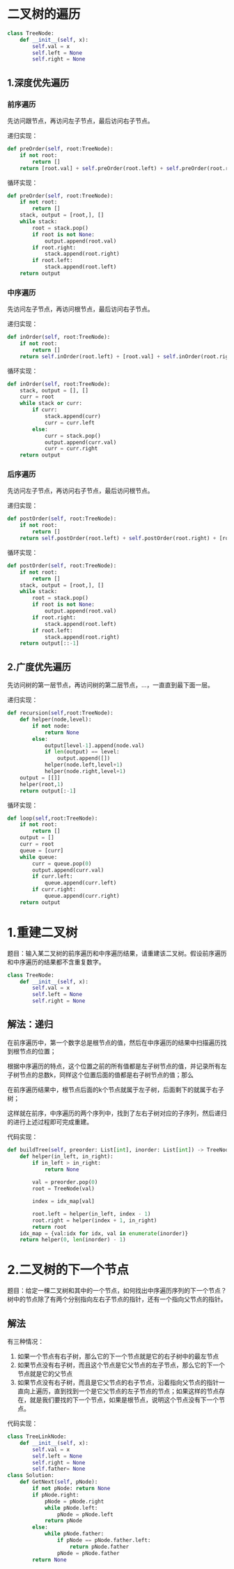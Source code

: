 # 二叉树的遍历

```python
class TreeNode:
    def __init__(self, x):
        self.val = x
        self.left = None
        self.right = None
```



## 1.深度优先遍历

### 前序遍历

先访问跟节点，再访问左子节点，最后访问右子节点。

递归实现：

```python
def preOrder(self, root:TreeNode):
    if not root:
        return []
    return [root.val] + self.preOrder(root.left) + self.preOrder(root.right)
```

循环实现：

```python
def preOrder(self, root:TreeNode):
    if not root:
        return []
    stack, output = [root,], []
    while stack:
        root = stack.pop()
        if root is not None:
            output.append(root.val)
        if root.right:
            stack.append(root.right)
        if root.left:
            stack.append(root.left)
    return output
```



### 中序遍历

先访问左子节点，再访问根节点，最后访问右子节点。

递归实现：

````python
def inOrder(self, root:TreeNode):
    if not root:
        return []
    return self.inOrder(root.left) + [root.val] + self.inOrder(root.right) 
````

循环实现：

```python
def inOrder(self, root:TreeNode):
    stack, output = [], []
    curr = root
    while stack or curr:
        if curr:
            stack.append(curr)
            curr = curr.left
        else:
            curr = stack.pop()
            output.append(curr.val)
            curr = curr.right
    return output
```



### 后序遍历

先访问左子节点，再访问右子节点，最后访问根节点。

递归实现：

```python
def postOrder(self, root:TreeNode):
    if not root:
        return []
    return self.postOrder(root.left) + self.postOrder(root.right) + [root.val]
```

循环实现：

````python
def postOrder(self, root:TreeNode):
    if not root:
        return []
    stack, output = [root,], []
    while stack:
        root = stack.pop()
        if root is not None:
            output.append(root.val)
        if root.right:
            stack.append(root.left)
        if root.left:
            stack.append(root.right)
    return output[::-1]
````



## 2.广度优先遍历

先访问树的第一层节点，再访问树的第二层节点，...，一直直到最下面一层。

递归实现：

```python
def recursion(self,root:TreeNode):
    def helper(node,level):
        if not node:
            return None
        else:
            output[level-1].append(node.val)
            if len(output) == level:
                output.append([])
            helper(node.left,level+1)
            helper(node.right,level+1)
    output = [[]]
    helper(root,1)
    return output[:-1]
```

循环实现：

```python
def loop(self,root:TreeNode):
    if not root:
        return []
    output = []
    curr = root
    queue = [curr]
    while queue:
        curr = queue.pop(0)
        output.append(curr.val)
        if curr.left:
            queue.append(curr.left)
        if curr.right:
            queue.append(curr.right)
    return output

```

# 1.重建二叉树

题目：输入某二叉树的前序遍历和中序遍历结果，请重建该二叉树。假设前序遍历和中序遍历的结果都不含重复数字。

```python
class TreeNode:
    def __init__(self, x):
        self.val = x
        self.left = None
        self.right = None
```



## 解法：递归

在前序遍历中，第一个数字总是根节点的值，然后在中序遍历的结果中扫描遍历找到根节点的位置；

根据中序遍历的特点，这个位置之前的所有值都是左子树节点的值，并记录所有左子树节点的总数k，同样这个位置后面的值都是右子树节点的值；那么

在前序遍历结果中，根节点后面的k个节点就属于左子树，后面剩下的就属于右子树；

这样就在前序，中序遍历的两个序列中，找到了左右子树对应的子序列，然后递归的进行上述过程即可完成重建。

代码实现：

```python 
def buildTree(self, preorder: List[int], inorder: List[int]) -> TreeNode:
    def helper(in_left, in_right):
        if in_left > in_right:
            return None
        
        val = preorder.pop(0)
        root = TreeNode(val)

        index = idx_map[val]

        root.left = helper(in_left, index - 1)
        root.right = helper(index + 1, in_right)
        return root
    idx_map = {val:idx for idx, val in enumerate(inorder)}
    return helper(0, len(inorder) - 1)
```

# 2.二叉树的下一个节点

题目：给定一棵二叉树和其中的一个节点，如何找出中序遍历序列的下一个节点？树中的节点除了有两个分别指向左右子节点的指针，还有一个指向父节点的指针。

## 解法

有三种情况：

1. 如果一个节点有右子树，那么它的下一个节点就是它的右子树中的最左节点
2. 如果节点没有右子树，而且这个节点是它父节点的左子节点，那么它的下一个节点就是它的父节点
3. 如果节点没有右子树，而且是它父节点的右子节点，沿着指向父节点的指针一直向上遍历，直到找到一个是它父节点的左子节点的节点；如果这样的节点存在，就是我们要找的下一个节点，如果是根节点，说明这个节点没有下一个节点。

代码实现：

```python 
class TreeLinkNode:
    def __init__(self, x):
        self.val = x
        self.left = None
        self.right = None
        self.father= None
class Solution:
    def GetNext(self, pNode):
        if not pNode: return None
        if pNode.right:
            pNode = pNode.right
            while pNode.left:
                pNode = pNode.left
            return pNode
        else:
            while pNode.father:
                if pNode == pNode.father.left:
                    return pNode.father
                pNode = pNode.father
        return None
```

